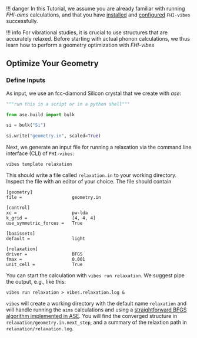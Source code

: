 !!! danger
	In this Tutorial, we assume you are already familiar with running *FHI-aims* calculations, and that you have [installed](../README.md#installation) and [configured](../README.md#configuration) `FHI-vibes` successfully.
	
!!! info
	For vibrational studies, it is crucial to use structures that are accurately  relaxed. Before starting with actual phonon calculations, we thus learn how to perform a geometry optimization with *FHI-vibes*

## <a name="1_GeometryOptimization"></a> Optimize Your Geometry

### Define Inputs

As input, we use an fcc-diamond Silicon crystal that we create with *ase*:
```python
"""run this in a script or in a python shell"""

from ase.build import bulk

si = bulk("Si")

si.write("geometry.in", scaled=True)
```

Next, we generate an input file for running a relaxation via the command line interface (CLI) of `FHI-vibes`:

```
vibes template relaxation
```

This should write a file called `relaxation.in` to your working directory. Inspect the file with an editor of your choice. The file should contain

```
[geometry]
file =                   geometry.in

[control]
xc =                     pw-lda
k_grid =                 [4, 4, 4]
use_symmetric_forces =   True

[basissets]
default =                light

[relaxation]
driver =                 BFGS
fmax =                   0.001
unit_cell =              True
```

You can start the calculation with `vibes run relaxation`. We suggest pipe the output, e.g., like this:

```
vibes run relaxation > vibes.relaxation.log &
```

`vibes` will create a working directory with the default name `relaxation` and will handle running the `aims` calculations and using a [straightforward BFGS algorithm implemented in ASE](https://wiki.fysik.dtu.dk/ase/ase/optimize.html#bfgs). You will find the converged structure in `relaxation/geometry.in.next_step`, and a summary of the relaxtion path in `relaxation/relaxation.log`.